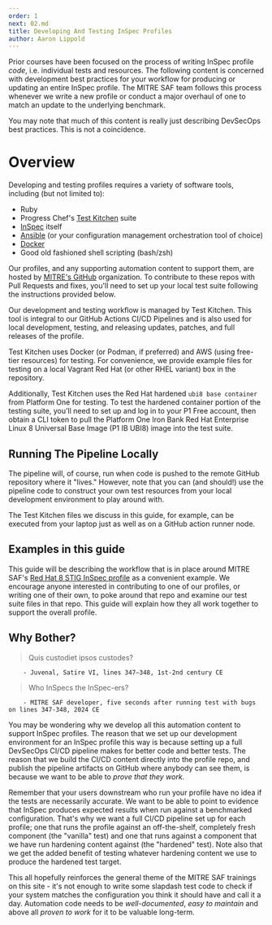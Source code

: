 ```yaml
---
order: 1
next: 02.md
title: Developing And Testing InSpec Profiles
author: Aaron Lippold
---
```


Prior courses have been focused on the process of writing InSpec profile _code_, i.e. individual tests and resources. The following content is concerned with development best practices for your workflow for producing or updating an entire InSpec profile. The MITRE SAF team follows this process whenever we write a new profile or conduct a major overhaul of one to match an update to the underlying benchmark. 

You may note that much of this content is really just describing DevSecOps best practices. This is not a coincidence.

# Overview

Developing and testing profiles requires a variety of software tools, including (but not limited to): 

- Ruby
- Progress Chef's [Test Kitchen](https://docs.chef.io/workstation/kitchen/) suite
- [InSpec](https://inspec.io) itself
- [Ansible](https://www.ansible.com) (or your configuration management orchestration tool of choice)
- [Docker](https://www.docker.com)
- Good old fashioned shell scripting (bash/zsh)

Our profiles, and any supporting automation content to support them, are hosted by [MITRE's GitHub](https://github.com/mitre) organization. To contribute to these repos with Pull Requests and fixes, you'll need to set up your local test suite following the instructions provided below.

Our development and testing workflow is managed by Test Kitchen. This tool is integral to our GitHub Actions CI/CD Pipelines and is also used for local development, testing, and releasing updates, patches, and full releases of the profile.

Test Kitchen uses Docker (or Podman, if preferred) and AWS (using free-tier resources) for testing. For convenience, we provide example files for testing on a local Vagrant Red Hat (or other RHEL variant) box in the repository.

Additionally, Test Kitchen uses the Red Hat hardened `ubi8 base container` from Platform One for testing. To test the hardened container portion of the testing suite, you'll need to set up and log in to your P1 Free account, then obtain a CLI token to pull the Platform One Iron Bank Red Hat Enterprise Linux 8 Universal Base Image (P1 IB UBI8) image into the test suite.

## Running The Pipeline Locally

The pipeline will, of course, run when code is pushed to the remote GitHub repository where it "lives." However, note that you can (and should!) use the pipeline code to construct your own test resources from your local development environment to play around with.

The Test Kitchen files we discuss in this guide, for example, can be executed from your laptop just as well as on a GitHub action runner node. 

## Examples in this guide

This guide will be describing the workflow that is in place around MITRE SAF's [Red Hat 8 STIG InSpec profile](https://github.com/mitre/redhat-enterprise-linux-8-stig-baseline) as a convenient example. We encourage anyone interested in contributing to one of our profiles, or writing one of their own, to poke around that repo and examine our test suite files in that repo. This guide will explain how they all work together to support the overall profile.

## Why Bother?

> Quis custodiet ipsos custodes?

        - Juvenal, Satire VI, lines 347–348, 1st-2nd century CE

> Who InSpecs the InSpec-ers?

        - MITRE SAF developer, five seconds after running test with bugs on lines 347-348, 2024 CE


You may be wondering why we develop all this automation content to support InSpec profiles. The reason that we set up our development environment for an InSpec profile this way is because setting up a full DevSecOps CI/CD pipeline makes for better code and better tests. The reason that we build the CI/CD content directly into the profile repo, and publish the pipeline artifacts on GitHub where anybody can see them, is because we want to be able to _prove that they work._

Remember that your users downstream who run your profile have no idea if the tests are necessarily accurate. We want to be able to point to evidence that InSpec produces expected results when run against a benchmarked configuration. That's why we want a full CI/CD pipeline set up for each profile; one that runs the profile against an off-the-shelf, completely fresh component (the "vanilla" test) and one that runs against a component that we have run hardening content against (the "hardened" test). Note also that we get the added benefit of testing whatever hardening content we use to produce the hardened test target.

This all hopefully reinforces the general theme of the MITRE SAF trainings on this site - it's not enough to write some slapdash test code to check if your system matches the configuration you think it should have and call it a day. Automation code needs to be _well-documented_, _easy to maintain_ and above all _proven to work_ for it to be valuable long-term.